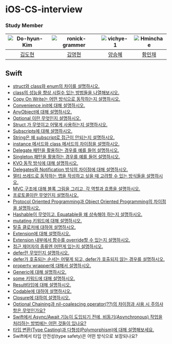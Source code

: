 # iOS-CS-interview


### Study Member

<div class="ios-developer">

| ![Do-hyun-Kim](https://avatars.githubusercontent.com/u/23008224?v=4) | ![ronick-grammer](https://avatars.githubusercontent.com/u/73280175?v=4) | ![vichye-1](https://avatars.githubusercontent.com/u/66904886?v=4) | ![Hminchae](https://avatars.githubusercontent.com/u/103357078?v=4) |
| :---------------------------------------------------------------------: | :-------------------------------------------------------------------: | :--------------------------------------------------------------------: | :-----------------------------------------------------------------: |
|               [김도현](https://github.com/Do-hyun-Kim)             |               [김영현](https://github.com/ronick-grammer)                |               [양승혜](https://github.com/vichye-1)               |                         [황민채](https://github.com/Hminchae)               |

</div>


## Swift
- [struct와 class와 enum의 차이를 설명하시오.](https://github.com/Apple-CS-interview/iOS-CS-intervew/issues/1)
- [class의 성능을 향상 시킬수 있는 방법들을 나열해보시오.](https://github.com/Apple-CS-interview/iOS-CS-intervew/issues/2)
- [Copy On Write는 어떤 방식으로 동작하는지 설명하시오.](https://github.com/Apple-CS-interview/iOS-CS-intervew/issues/3)
- [Convenience init에 대해 설명하시오.](https://github.com/Apple-CS-interview/iOS-CS-intervew/issues/4)
- [AnyObject에 대해 설명하시오.](https://github.com/Apple-CS-interview/iOS-CS-intervew/issues/5)
- [Optional 이란 무엇인지 설명하시오.](https://github.com/Apple-CS-interview/iOS-CS-intervew/issues/6)
- [Struct 가 무엇이고 어떻게 사용하는지 설명하시오.](https://github.com/Apple-CS-interview/iOS-CS-intervew/issues/7)
- [Subscripts에 대해 설명하시오.](https://github.com/Apple-CS-interview/iOS-CS-intervew/issues/8)
- [String은 왜 subscript로 접근이 안되는지 설명하시오.](https://github.com/Apple-CS-interview/iOS-CS-intervew/issues/9)
- [instance 메서드와 class 메서드의 차이점을 설명하시오.](https://github.com/Apple-CS-interview/iOS-CS-intervew/issues/10)
- [Delegate 패턴을 활용하는 경우를 예를 들어 설명하시오.](https://github.com/Apple-CS-interview/iOS-CS-intervew/issues/11)
- [Singleton 패턴을 활용하는 경우를 예를 들어 설명하시오.](https://github.com/Apple-CS-interview/iOS-CS-intervew/issues/12)
- [KVO 동작 방식에 대해 설명하시오.](https://github.com/Apple-CS-interview/iOS-CS-intervew/issues/13)
- [Delegates와 Notification 방식의 차이점에 대해 설명하시오.](https://github.com/Apple-CS-interview/iOS-CS-intervew/issues/14)
- [멀티 쓰레드로 동작하는 앱을 작성하고 싶을 때 고려할 수 있는 방식들을 설명하시오.](https://github.com/Apple-CS-interview/iOS-CS-intervew/issues/15)
- [MVC 구조에 대해 블록 그림을 그리고, 각 역할과 흐름을 설명하시오.](https://github.com/Apple-CS-interview/iOS-CS-intervew/issues/16)
- [프로토콜이란 무엇인지 설명하시오.](https://github.com/Apple-CS-interview/iOS-CS-intervew/issues/17)
- [Protocol Oriented Programming과 Object Oriented Programming의 차이점을 설명하시오.](https://github.com/Apple-CS-interview/iOS-CS-intervew/issues/18)
- [Hashable이 무엇이고, Equatable을 왜 상속해야 하는지 설명하시오.](https://github.com/Apple-CS-interview/iOS-CS-intervew/issues/19)
- [mutating 키워드에 대해 설명하시오.](https://github.com/Apple-CS-interview/iOS-CS-intervew/issues/20)
- [탈출 클로저에 대하여 설명하시오.](https://github.com/Apple-CS-interview/iOS-CS-intervew/issues/21)
- [Extension에 대해 설명하시오.](https://github.com/Apple-CS-interview/iOS-CS-intervew/issues/22)
- [Extension 내부에서 함수를 override할 수 있는지 설명하시오.](https://github.com/Apple-CS-interview/iOS-CS-intervew/issues/23)
- [접근 제어자의 종류엔 어떤게 있는지 설명하시오.](https://github.com/Apple-CS-interview/iOS-CS-intervew/issues/24)
- [defer란 무엇인지 설명하시오.](https://github.com/Apple-CS-interview/iOS-CS-intervew/issues/25)
- [defer가 호출되는 순서는 어떻게 되고, defer가 호출되지 않는 경우를 설명하시오.](https://github.com/Apple-CS-interview/iOS-CS-intervew/issues/26)
- [property wrapper에 대해서 설명하시오.](https://github.com/Apple-CS-interview/iOS-CS-intervew/issues/27)
- [Generic에 대해 설명하시오.](https://github.com/Apple-CS-interview/iOS-CS-intervew/issues/28)
- [some 키워드에 대해 설명하시오.](https://github.com/Apple-CS-interview/iOS-CS-intervew/issues/29)
- [Result타입에 대해 설명하시오.](https://github.com/Apple-CS-interview/iOS-CS-intervew/issues/30)
- [Codable에 대하여 설명하시오.](https://github.com/Apple-CS-interview/iOS-CS-intervew/issues/31)
- [Closure에 대하여 설명하시오.](https://github.com/Apple-CS-interview/iOS-CS-intervew/issues/32)
- [Optional Chaining과 nil-coalescing operator(??)의 차이점과 사용 시 주의사항은 무엇인가요?](https://github.com/Apple-CS-interview/iOS-CS-intervew/issues/33)
- [Swift에서 Async/Await 기능이 도입되기 전에, 비동기(Asynchronous) 작업을 처리하는 방법에는 어떤 것들이 있나요?](https://github.com/Apple-CS-interview/iOS-CS-interview/issues/34)
- [타입 변환(Type Casting)과 다형성(Polymorphism)에 대해 설명해보세요.](https://github.com/Apple-CS-interview/iOS-CS-interview/issues/35)
- Swift에서 타입 안전성(type safety)은 어떤 방식으로 보장되나요?
